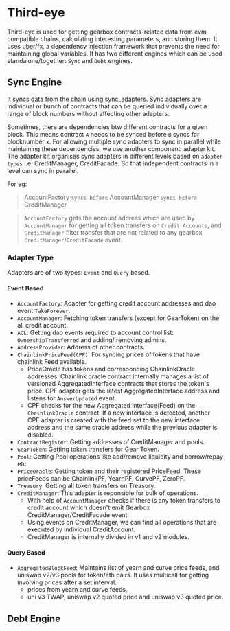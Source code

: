 # Third-eye

Third-eye is used for getting gearbox contracts-related data from evm compatible chains, calculating interesting parameters, and storing them. It uses [uber/fx](https://github.com/uber-go/fx), a dependency injection framework that prevents the need for maintaining global variables. It has two different engines which can be used standalone/together: `Sync` and `Debt` engines.

## Sync Engine
It syncs data from the chain using sync_adapters. Sync adapters are individual or bunch of contracts that can be queried individually over a range of block numbers without affecting other adapters. 

Sometimes, there are dependencies btw different contracts for a given block. This means contract `A` needs to be synced before `B` syncs for blocknumber `x`. For allowing multiple sync adapters to sync in parallel while maintaining these dependencies, we use another component: adapter kit. The adapter kit organises sync adapters in different levels based on `adapter types` i.e. CreditManager, CreditFacade. So that independent contracts in a level can sync in parallel. 

For eg:

> AccountFactory `syncs before`  AccountManager `syncs before`  CreditManager 

>`AccountFactory` gets the account address which are used by `AccountManager` for getting all token transfers on `Credit Accounts`, and `CreditManager` filter transfer that are not related to any gearbox `CreditManager`/`CreditFacade` event.

### Adapter Type

Adapters are of two types: `Event` and `Query` based.

#### Event Based
- `AccountFactory`: Adapter for getting credit account addresses and dao event `TakeForever`.
- `AccountManager`: Fetching token transfers (except for GearToken) on the all credit account.
- `ACL`: Getting dao events required to account control list: `OwnershipTransferred` and adding/ removing admins.
- `AddressProvider`: Address of other contracts.
- `ChainlinkPriceFeed(CPF)`: For syncing prices of tokens that have chainlink Feed available. 
    * PriceOracle has tokens and corresponding ChainlinkOracle addresses. Chainlink oracle contract internally manages a list of versioned AggregatedInterface contracts that stores the token's price. CPF adapter gets the latest AggregatedInterface address and listens for `AnswerUpdated` event. 
    * CPF checks for the new Aggregated interface(Feed) on the `ChainlinkOracle` contract. If a new interface is detected, another CPF adapter is created with the feed set to the new interface address and the same oracle address while the previous adapter is disabled.
- `ContractRegister`: Getting addresses of CreditManager and pools.
- `GearToken`: Getting token transfers for Gear Token.
- `Pool`: Getting Pool operations like add/remove liquidity and borrow/repay etc.
- `PriceOracle`: Getting token and their registered PriceFeed. These priceFeeds can be ChainlinkPF, YearnPF, CurvePF, ZeroPF. 
- `Treasury`: Getting all token transfers on Treasury.
- `CreditManager`: This adapter is reponsible for bulk of operations. 
    * With help of `AccountManager` checks if there is any token transfers to credit account which doesn't emit Gearbox CreditManager/CreditFacade event. 
    * Using events on CreditManager, we can find all operations that are executed by individual CreditAccount. 
    * CreditManager is internally divided in v1 and v2 modules.  

#### Query Based
- `AggregatedBlockFeed`: Maintains list of yearn and curve price feeds, and uniswap v2/v3 pools for token/eth pairs. It uses multicall for getting involving prices after a set interval:
    * prices from yearn and curve feeds.
    * uni v3 TWAP, uniswap v2 quoted price and uniswap v3 quoted price. 


## Debt Engine

